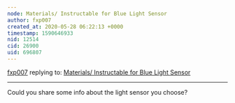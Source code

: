 ```yaml
---
node: Materials/ Instructable for Blue Light Sensor
author: fxp007
created_at: 2020-05-28 06:22:13 +0000
timestamp: 1590646933
nid: 12514
cid: 26900
uid: 696807
---
```




[fxp007](../profile/fxp007) replying to: [Materials/ Instructable for Blue Light Sensor](../notes/filimon_k/12-14-2015/materials-instructable-for-blue-light-sensor)

----
Could you share some info about the light sensor you choose?